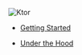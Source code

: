 
![Ktor](wiki/resources/ktor.png)

* [Getting Started](Getting-Started)

* [Under the Hood](Under-the-Hood)

